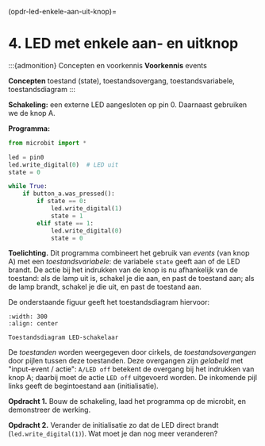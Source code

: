 (opdr-led-enkele-aan-uit-knop)=
# 4. LED met enkele aan- en uitknop

:::{admonition} Concepten en voorkennis
**Voorkennis** events

**Concepten** toestand (state), toestandsovergang, toestandsvariabele, toestandsdiagram
:::

**Schakeling:** een externe LED aangesloten op pin 0. Daarnaast gebruiken we de knop A.

**Programma:**

```python
from microbit import *

led = pin0
led.write_digital(0)  # LED uit
state = 0

while True:
    if button_a.was_pressed():
        if state == 0:
            led.write_digital(1)
            state = 1
        elif state == 1:
            led.write_digital(0)
            state = 0
```

**Toelichting.** Dit programma combineert het gebruik van *events* (van knop A) met een *toestandsvariabele*:
de variabele `state` geeft aan of de LED brandt. De actie bij het indrukken van de knop is nu afhankelijk van de toestand: als de lamp uit is, schakel je die aan, en past de toestand aan; als de lamp brandt, schakel je die uit, en past de toestand aan.

De onderstaande figuur geeft het toestandsdiagram hiervoor:

```{figure} ../figs/led-aan-uit-schakelaar-diagram.drawio.png
:width: 300
:align: center

Toestandsdiagram LED-schakelaar
```
De *toestanden* worden weergegeven door cirkels, de *toestandsovergangen* door pijlen tussen deze toestanden. Deze overgangen zijn *gelabeld* met "input-event /  actie": `A/LED off` betekent de overgang bij het indrukken van knop A; daarbij moet de actie `LED off` uitgevoerd worden.
De inkomende pijl links geeft de begintoestand aan (initialisatie).

**Opdracht 1.** Bouw de schakeling, laad het programma op de microbit, en demonstreer de werking.

**Opdracht 2.** Verander de initialisatie zo dat de LED direct brandt (`led.write_digital(1)`). Wat moet je dan nog meer veranderen?

